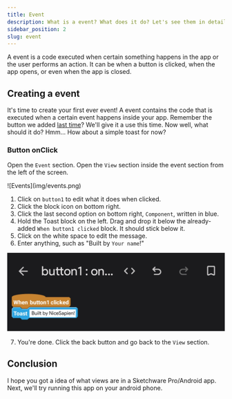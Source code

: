 ```yaml
---
title: Event
description: What is a event? What does it do? Let's see them in detail.
sidebar_position: 2
slug: event
---
```


A event is a code executed when certain something happens in the app or the user performs an action. It can be when a button is clicked, when the app opens, or even when the app is closed.

## Creating a event
It's time to create your first ever event! A event contains the code that is executed when a certain event happens inside your app.
Remember the button we added [last time](view)? We'll give it a use this time. Now well, what should it do? Hmm... How about a simple toast for now?

### Button onClick

Open the `Event` section. Open the `View` section inside the event section from the left of the screen.

<div class="screenshot">
![Events](img/events.png)
</div>

1. Click on `button1` to edit what it does when clicked.
2. Click the block icon on bottom right.
3. Click the last second option on bottom right, `Component`, written in blue.
4. Hold the Toast block on the left. Drag and drop it below the already-added `When button1 clicked` block. It should stick below it.
5. Click on the white space to edit the message.
6. Enter anything, such as "Built by `Your name`!"

![onClick event](img/button_onclick.png)

7. You're done. Click the back button and go back to the `View` section.

## Conclusion
I hope you got a idea of what views are in a Sketchware Pro/Android app. Next, we'll try running this app on your android phone.